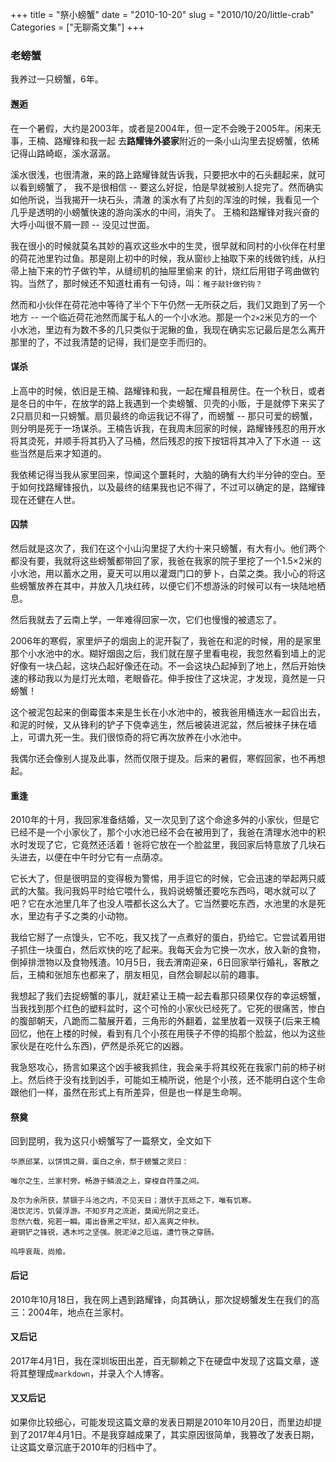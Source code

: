 +++
title = "祭小螃蟹"
date = "2010-10-20"
slug = "2010/10/20/little-crab"
Categories = ["无聊斋文集"]
+++

### 老螃蟹

我养过一只螃蟹，6年。

#### 邂逅

在一个暑假，大约是2003年，或者是2004年，但一定不会晚于2005年。闲来无事，王楠、路耀锋和我一起
去**路耀锋外婆家**附近的一条小山沟里去捉螃蟹，依稀记得山路崎岖，溪水潺潺。

溪水很浅，也很清澈，来的路上路耀锋就告诉我，只要把水中的石头翻起来，就可以看到螃蟹了，
我不是很相信 -- 要这么好捉，怕是早就被别人捉完了。然而确实如他所说，当我揭开一块石头，清澈
的溪水有了片刻的浑浊的时候，我看见一个几乎是透明的小螃蟹快速的游向溪水的中间，消失了。
王楠和路耀锋对我兴奋的大呼小叫很不屑一顾 -- 没见过世面。

我在很小的时候就莫名其妙的喜欢这些水中的生灵，很早就和同村的小伙伴在村里的荷花池里钓过鱼。那是刚上初中的时候，我从窗纱上抽取下来的线做钓线，从扫帚上抽下来的竹子做钓竿，从缝纫机的抽屉里偷来
的针，烧红后用钳子弯曲做钓钩。当然了，那时候还不知道杜甫有一句诗，叫：`稚子敲针做钓钩？`

然而和小伙伴在荷花池中等待了半个下午仍然一无所获之后，我们又跑到了另一个地方 -- 一个临近荷花池然而属于私人的一个小水池。那是一个`2×2`米见方的一个小水池，里边有为数不多的几只类似于泥鳅的鱼，我现在确实忘记最后是怎么离开那里的了，不过我清楚的记得，我们是空手而归的。

#### 谋杀

上高中的时候，依旧是王楠、路耀锋和我，一起在耀县租房住。在一个秋日，或者是冬日的中午，在放学的路上我遇到一个卖螃蟹、贝壳的小贩，于是就停下来买了2只扇贝和一只螃蟹。扇贝最终的命运我记不得了，而螃蟹 -- 那只可爱的螃蟹，则分明是死于一场谋杀。王楠告诉我，在我周末回家的时候，路耀锋残忍的用开水将其烫死，并顺手将其扔入了马桶，然后残忍的按下按钮将其冲入了下水道 -- 这些当然是后来才知道的。

我依稀记得当我从家里回来，惊闻这个噩耗时，大脑的确有大约半分钟的空白。至于如何找路耀锋报仇，以及最终的结果我也记不得了，不过可以确定的是，路耀锋现在还健在人世。

#### 囚禁

然后就是这次了，我们在这个小山沟里捉了大约十来只螃蟹，有大有小。他们两个都没有要，我就将这些螃蟹都带回了家，我爸在我家的院子里挖了一个1.5×2米的小水池，用以蓄水之用，夏天可以用以灌溉门口的萝卜，白菜之类。我小心的将这些螃蟹放养在其中，并放入几块红砖，以便它们不想游泳的时候可以有一块陆地栖息。

然后我就去了云南上学，一年难得回家一次，它们也慢慢的被遗忘了。

2006年的寒假，家里炉子的烟囱上的泥开裂了，我爸在和泥的时候，用的是家里那个小水池中的水。糊好烟囱之后，我们就在屋子里看电视，我忽然看到墙上的泥好像有一块凸起，这块凸起好像还在动。不一会这块凸起掉到了地上，然后开始快速的移动我以为是灯光太暗，老眼昏花。伸手按住了这块泥，才发现，竟然是一只螃蟹！

这个被泥包起来的倒霉蛋本来是生长在小水池中的，被我爸用桶连水一起舀出去，和泥的时候，又从锋利的铲子下侥幸逃生，然后被装进泥盆，然后被抹子抹在墙上，可谓九死一生。我们很惊奇的将它再次放养在小水池中。

我偶尔还会像别人提及此事，然而仅限于提及。后来的暑假，寒假回家，也不再想起。

#### 重逢

2010年的十月，我回家准备结婚，又一次见到了这个命途多舛的小家伙，但是它已经不是一个小家伙了，那个小水池已经不会在被用到了，我爸在清理水池中的积水时发现了它，它竟然还活着！爸将它放在一个脸盆里，我回家后特意放了几块石头进去，以便在中午时分它有一点荫凉。

它长大了，但是很明显的变得极为警惕，用手逗它的时候，它会迅速的举起两只威武的大螯。我问我妈平时给它喂什么，我妈说螃蟹还要吃东西吗，喝水就可以了吧？它在水池里几年了也没人喂都长这么大了。它当然要吃东西，水池里的水是死水，里边有孑孓之类的小动物。

我给它掰了一点馒头，它不吃，我又找了一点煮好的蛋白，扔给它。它尝试着用钳子抓住一块蛋白，然后欢快的吃了起来。我每天会为它换一次水，放入新的食物，倒掉排泄物以及食物残渣。10月5日，我去渭南迎亲，6日回家举行婚礼，客散之后，王楠和张旭东也都来了，朋友相见，自然会聊起以前的趣事。

我想起了我们去捉螃蟹的事儿，就赶紧让王楠一起去看那只硕果仅存的幸运螃蟹，当我找到那个红色的塑料盆时，这个可怜的小家伙已经死了。它死的很痛苦，惨白的腹部朝天，八跪而二螯展开着，三角形的外翻着，盆里放着一双筷子(后来王楠回忆，他在上楼的时候，看到有几个小孩在用筷子不停的捣那个脸盆，他以为这些家伙是在吃什么东西)，俨然是杀死它的凶器。

我急怒攻心，扬言如果这个凶手被我抓住，我会亲手将其绞死在我家门前的柿子树上。然后终于没有找到凶手，可能如王楠所说，他是个小孩，还不能明白这个生命跟他们一样，虽然在形式上有所差异，但是也一样是生命啊。

#### 祭奠

回到昆明，我为这只小螃蟹写了一篇祭文，全文如下

	华原邱某，以饼饵之屑，蛋白之余，祭于螃蟹之灵曰：

	唯尔之生，兰家村旁。畅游于鳞浪之上，穿梭自荇藻之间。

	及尔为余所获，禁锢于斗池之内，不见天日；潜伏于瓦砾之下，唯有饥寒。
	渴饮泥污，饥餐浮游。不知岁月之流逝，莫闻光阴之变迁。
	忽然六载，宛若一瞬。甫出昏黑之牢狱，却入高爽之仲秋。
	避钢铲之锋锐，遇木圬之坚强。脱泥淖之厄运，遭竹筷之穿肠。

	呜呼哀哉，尚飨。

#### 后记

2010年10月18日，我在网上遇到路耀锋，向其确认，那次捉螃蟹发生在我们的高三：2004年，地点在兰家村。

#### 又后记

2017年4月1日，我在深圳坂田出差，百无聊赖之下在硬盘中发现了这篇文章，遂将其整理成`markdown`，并录入个人博客。

#### 又又后记 

如果你比较细心，可能发现这篇文章的发表日期是2010年10月20日，而里边却提到了2017年4月1日。不是我穿越成果了，其实原因很简单，我篡改了发表日期，让这篇文章沉底于2010年的归档中了。

